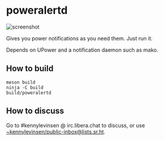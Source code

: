 # poweralertd

![screenshot](https://git.sr.ht/~kennylevinsen/poweralertd/blob/master/assets/screenshot.jpg)

Gives you power notifications as you need them. Just run it.

Depends on UPower and a notification daemon such as mako.

## How to build

```
meson build
ninja -C build
build/poweralertd
```

## How to discuss

Go to #kennylevinsen @ irc.libera.chat to discuss, or use [~kennylevinsen/public-inbox@lists.sr.ht](https://lists.sr.ht/~kennylevinsen/public-inbox).
